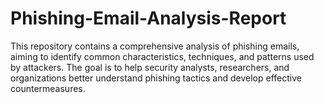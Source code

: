 # Phishing-Email-Analysis-Report
This repository contains a comprehensive analysis of phishing emails, aiming to identify common characteristics, techniques, and patterns used by attackers. The goal is to help security analysts, researchers, and organizations better understand phishing tactics and develop effective countermeasures.
